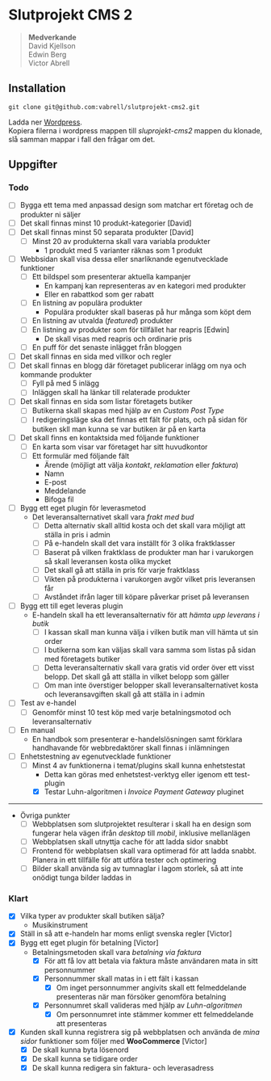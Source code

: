 # Slutprojekt CMS 2
>__Medverkande__  
David Kjellson  
Edwin Berg  
Victor Abrell

## Installation
```
git clone git@github.com:vabrell/slutprojekt-cms2.git
```
Ladda ner [Wordpress](https://sv.wordpress.org/download/).  
Kopiera filerna i wordpress mappen till _sluprojekt-cms2_ mappen du klonade, slå samman mappar i fall den frågar om det.

## Uppgifter
### Todo
- [ ] Bygga ett tema med anpassad design som matchar ert företag och de produkter ni säljer
- [ ] Det skall finnas minst 10 produkt-kategorier [David]
- [ ] Det skall finnas minst 50 separata produkter [David]
  - [ ] Minst 20 av produkterna skall vara variabla produkter  
  	* 1 produkt med 5 varianter räknas som 1 produkt
- [ ] Webbsidan skall visa dessa eller snarliknande egenutvecklade funktioner
  - [ ] Ett bildspel som presenterar aktuella kampanjer
    * En kampanj kan representeras av en kategori med produkter
    * Eller en rabattkod som ger rabatt
  - [ ] En listning av populära produkter
	* Populära produkter skall baseras på hur många som köpt dem
  - [ ] En listning av utvalda (_featured_) produkter
  - [ ] En listning av produkter som för tillfället har reapris [Edwin]
	* De skall visas med reapris och ordinarie pris
  - [ ] En puff för det senaste inlägget från bloggen
- [ ] Det skall finnas en sida med villkor och regler
- [ ] Det skall finnas en blogg där företaget publicerar inlägg om nya och kommande produkter
  - [ ] Fyll på med 5 inlägg
  - [ ] Inläggen skall ha länkar till relaterade produkter
- [ ] Det skall finnas en sida som listar företagets butiker
  - [ ] Butikerna skall skapas med hjälp av en _Custom Post Type_
  - [ ] I redigeringsläge ska det finnas ett fält för plats, och på sidan för butiken skll man kunna se var butiken är på en karta
- [ ] Det skall finns en kontaktsida med följande funktioner
  - [ ] En karta som visar var företaget har sitt huvudkontor
  - [ ] Ett formulär med följande fält
    - Ärende (möjligt att välja _kontakt_, _reklamation_ eller _faktura_)
    - Namn
    - E-post
    - Meddelande
    - Bifoga fil
- [ ] Bygg ett eget plugin för leverasmetod
  - Det leveransalternativet skall vara _frakt med bud_
    - [ ] Detta alternativ skall alltid kosta och det skall vara möjligt att ställa in pris i admin
    - [ ] På e-handeln skall det vara inställt för 3 olika fraktklasser
    - [ ] Baserat på vilken fraktklass de produkter man har i varukorgen så skall leveransen kosta olika mycket
    - [ ] Det skall gå att ställa in pris för varje fraktklass
    - [ ] Vikten på produkterna i varukorgen avgör vilket pris leveransen får
    - [ ] Avståndet ifrån lager till köpare påverkar priset på leveransen
- [ ] Bygg ett till eget leveras plugin
  - E-handeln skall ha ett leveransalternativ för att _hämta upp leverans i butik_
    - [ ] I kassan skall man kunna välja i vilken butik man vill hämta ut sin order
    - [ ] I butikerna som kan väljas skall vara samma som listas på sidan med företagets butiker
    - [ ] Detta leveransalternativ skall vara gratis vid order över ett visst belopp. Det skall gå att ställa in vilket belopp som gäller
    - [ ] Om man inte överstiger belopper skall leveransalternativet kosta och leveransavgiften skall gå att ställa in i admin
- [ ] Test av e-handel
  - [ ] Genomför minst 10 test köp med varje betalningsmotod och leveransalternativ
- [ ] En manual
  - En handbok som presenterar e-handelslösningen samt förklara handhavande för webbredaktörer skall finnas i inlämningen
- [ ] Enhetstestning av egenutvecklade funktioner
  - [ ] Minst 4 av funktionerna i temat/plugins skall kunna enhetstestat
    - Detta kan göras med enhetstest-verktyg eller igenom ett test-plugin
    - [x] Testar Luhn-algoritmen i _Invoice Payment Gateway_ pluginet
---
- Övriga punkter
  - [ ] Webbplatsen som slutprojektet resulterar i skall ha en design som fungerar hela vägen ifrån _desktop_ till _mobil_, inklusive mellanlägen
  - [ ] Webbplatsen skall utnyttja cache för att ladda sidor snabbt
  - [ ] Frontend för webbplatsen skall vara optimerad för att ladda snabbt. Planera in ett tillfälle för att utföra tester och optimering
  - [ ] Bilder skall använda sig av tumnaglar i lagom storlek, så att inte onödigt tunga bilder laddas in

### Klart
- [x] Vilka typer av produkter skall butiken sälja?
  - Musikinstrument
- [x] Ställ in så att e-handeln har moms enligt svenska regler [Victor]
- [x] Bygg ett eget plugin för betalning [Victor]
  - Betalningsmetoden skall vara _betalning via faktura_
    - [x] För att få lov att betala via faktura måste användaren mata in sitt personnummer
    - [x] Personnummer skall matas in i ett fält i kassan
      - [x] Om inget personnummer angivits skall ett felmeddelande presenteras när man försöker genomföra betalning
    - [x] Personnumret skall valideras med hjälp av _Luhn-algoritmen_
      - [x] Om personnumret inte stämmer kommer ett felmeddelande att presenteras
- [x] Kunden skall kunna registrera sig på webbplatsen och använda de _mina sidor_ funktioner som följer med __WooCommerce__ [Victor]
  - [x] De skall kunna byta lösenord
  - [x] De skall kunna se tidigare order
  - [x] De skall kunna redigera sin faktura- och leverasadress